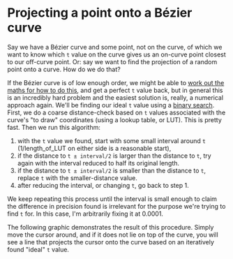 # Projecting a point onto a Bézier curve

Say we have a Bézier curve and some point, not on the curve, of which we want to know which `t` value on the curve gives us an on-curve point closest to our off-curve point. Or: say we want to find the projection of a random point onto a curve. How do we do that?

If the Bézier curve is of low enough order, we might be able to [work out the maths for how to do this](http://jazzros.blogspot.ca/2011/03/projecting-point-on-bezier-curve.html), and get a perfect `t` value back, but in general this is an incredibly hard problem and the easiest solution is, really, a numerical approach again. We'll be finding our ideal `t` value using a [binary search](https://en.wikipedia.org/wiki/Binary_search_algorithm). First, we do a coarse distance-check based on `t` values associated with the curve's "to draw" coordinates (using a lookup table, or LUT). This is pretty fast. Then we run this algorithm:

1. with the `t` value we found, start with some small interval around `t` (1/length_of_LUT on either side is a reasonable start),
2. if the distance to `t ± interval/2` is larger than the distance to `t`, try again with the interval reduced to half its original length.
3. if the distance to `t ± interval/2` is smaller than the distance to `t`, replace `t` with the smaller-distance value.
4. after reducing the interval, or changing `t`, go back to step 1.

We keep repeating this process until the interval is small enough to claim the difference in precision found is irrelevant for the purpose we're trying to find `t` for. In this case, I'm arbitrarily fixing it at 0.0001.

The following graphic demonstrates the result of this procedure. Simply move the cursor around, and if it does not lie on top of the curve, you will see a line that projects the cursor onto the curve based on an iteratively found "ideal" `t` value.

<Graphic title="Projecting a point onto a Bézier curve" setup={this.setup} draw={this.draw} onMouseMove={this.onMouseMove}/>
